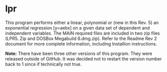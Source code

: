 # lpr
This program performs either a linear, polynomial or (new in this Rev. 5) an exponential regression [y=aebx] on a given data set of dependent and independent variables. 
The MAIN required files are included in two zip files (LPR5. Zip and DOSBox Megabuild 6.dmg.zip).
Refer to the Readme Rev 2 document for more complete information, including Installion instructions.

**Note:** There have been three other versions of this program. They were released outside of GitHub. It was decided not to restart the version number back to 1 since if technically not true.
